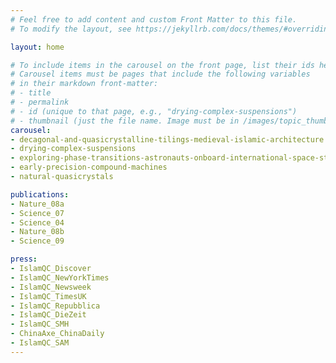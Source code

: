 ```yaml
---
# Feel free to add content and custom Front Matter to this file.
# To modify the layout, see https://jekyllrb.com/docs/themes/#overriding-theme-defaults

layout: home

# To include items in the carousel on the front page, list their ids here.
# Carousel items must be pages that include the following variables 
# in their markdown front-matter:
# - title
# - permalink
# - id (unique to that page, e.g., "drying-complex-suspensions")
# - thumbnail (just the file name. Image must be in /images/topic_thumbs/.)
carousel:
- decagonal-and-quasicrystalline-tilings-medieval-islamic-architecture
- drying-complex-suspensions
- exploring-phase-transitions-astronauts-onboard-international-space-station
- early-precision-compound-machines
- natural-quasicrystals

publications:
- Nature_08a
- Science_07
- Science_04
- Nature_08b
- Science_09

press:
- IslamQC_Discover
- IslamQC_NewYorkTimes
- IslamQC_Newsweek
- IslamQC_TimesUK
- IslamQC_Repubblica
- IslamQC_DieZeit
- IslamQC_SMH
- ChinaAxe_ChinaDaily
- IslamQC_SAM
---
```

